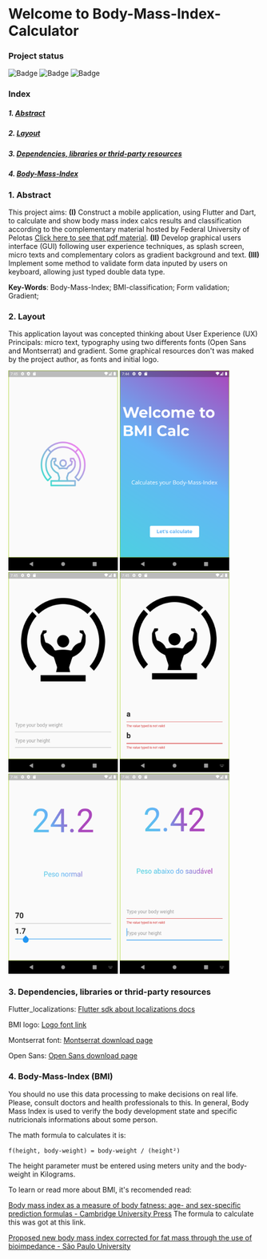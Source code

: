 # Welcome to Body-Mass-Index-Calculator


### Project status

![Badge](https://img.shields.io/static/v1?label=Framework&message=Flutter&color=blue&style=for-the-badge&logo=FLUTTER)   ![Badge](https://img.shields.io/static/v1?label=Language&message=dart&color=blue&style=for-the-badge&logo=DART) ![Badge](https://img.shields.io/static/v1?label=Project_Stage&message=COMPLETED&color=green&style=for-the-badge)  

### Index

##### 1. [Abstract](#Abstract)
##### 2. [Layout](#Layout)
##### 3. [Dependencies, libraries or thrid-party resources](#Dependencies)
##### 4. [Body-Mass-Index](#BMI)

### 1. Abstract <a name="Abstract"/>

This project aims: **(I)** Construct a mobile application, using Flutter and Dart, to calculate and show body mass index calcs results and classification according to the complementary material hosted by Federal University of Pelotas [Click here to see that pdf material](https://dms.ufpel.edu.br/static/bib/apoio/imc.pdf). **(II)** Develop graphical users interface (GUI) following user experience techniques, as splash screen, micro texts and complementary colors as gradient background and text. **(III)** Implement some method to validate form data inputed by users on keyboard, allowing just typed double data type.

**Key-Words**: Body-Mass-Index; BMI-classification; Form validation; Gradient;
 
### 2. Layout <a name="Layout"/>
This application layout was concepted thinking about User Experience (UX) Principals:
micro text, typography using two differents fonts (Open Sans and Montserrat) and gradient.
Some graphical resources don't was maked by the project author, as fonts and initial logo.

<img src="/lib/src/resources/imgs/flutter_02.png" width="219" height="400" />

<img src="/lib/src/resources/imgs/flutter_01.png" width="219" height="400" />

<img src="/lib/src/resources/imgs/flutter_03.png" width="219" height="400" />

<img src="/lib/src/resources/imgs/flutter_04.png" width="219" height="400" />

<img src="/lib/src/resources/imgs/flutter_05.png" width="219" height="400" />

<img src="/lib/src/resources/imgs/flutter_06.png" width="219" height="400" />


### 3. Dependencies, libraries or thrid-party resources <a name="Dependencies"/>

Flutter_localizations:  [Flutter sdk about localizations docs](https://flutter.dev/docs/development/accessibility-and-localization/internationalization)

BMI logo: [Logo font link](https://www.flaticon.com/free-icon/bmi_4349066?term=bmi&related_id=4349071&origin=search)

Montserrat font: [Montserrat download page](https://fonts.google.com/specimen/Montserrat)

Open Sans: [Open Sans download page](https://fonts.google.com/specimen/Open+Sans)

### 4. Body-Mass-Index (BMI) <a name="BMI"/>

You should no use this data processing to make decisions on real life. Please, consult doctors and health professionals to this. In general, Body Mass Index is used to verify the body development state and specific nutricionals informations about some person.

The math formula to calculates it is:

    f(height, body-weight) = body-weight / (height²)

The height parameter must be entered using meters unity and the body-weight in Kilograms.

To learn or read more about BMI, it's recomended read:

[Body mass index as a measure of body fatness: age- and sex-specific prediction formulas - Cambridge University Press](https://www.cambridge.org/core/journals/british-journal-of-nutrition/article/body-mass-index-as-a-measure-of-body-fatness-age-and-sexspecific-prediction-formulas/9C03B18E1A0E4CDB0441644EE64D9AA2) The formula to calculate this was got at this link.

[Proposed new body mass index corrected for fat mass through the use of bioimpedance  - São Paulo University](https://www.teses.usp.br/teses/disponiveis/17/17138/tde-02062010-144324/publico/Mestrado.pdf)



#